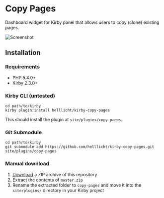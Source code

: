 # Copy Pages
Dashboard widget for Kirby panel that allows users to copy (clone) existing pages.

![Screenshot](screenshot.png)

## Installation

### Requirements

-	PHP 5.4.0+
-	Kirby 2.3.0+

### Kirby CLI (untested)

```
cd path/to/kirby
kirby plugin:install helllicht/kirby-copy-pages
```

This should install the plugin at `site/plugins/copy-pages`.

### Git Submodule

```
cd path/to/kirby
git submodule add https://github.com/helllicht/kirby-copy-pages.git site/plugins/copy-pages
```

### Manual download

1. [Download](https://github.com/helllicht/kirby-copy-pages/archive/master.zip) a ZIP archive of this repository
2. Extract the contents of `master.zip`
3. Rename the extracted folder to `copy-pages` and move it into the `site/plugins/` directory in your Kirby project